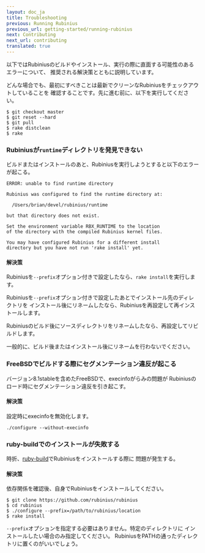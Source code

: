 ```yaml
---
layout: doc_ja
title: Troubleshooting
previous: Running Rubinius
previous_url: getting-started/running-rubinius
next: Contributing
next_url: contributing
translated: true
---
```


以下ではRubiniusのビルドやインストール、実行の際に直面する可能性のあるエラーについて、
推奨される解決策とともに説明しています。

どんな場合でも、最初にすべきことは最新でクリーンなRubiniusをチェックアウトしていることを
確認することです。先に進む前に、以下を実行してください。


    $ git checkout master
    $ git reset --hard
    $ git pull
    $ rake distclean
    $ rake

### Rubiniusが`runtime`ディレクトリを発見できない

  ビルドまたはインストールのあと、Rubiniusを実行しようとすると以下のエラーが起こる。

    ERROR: unable to find runtime directory

    Rubinius was configured to find the runtime directory at:

      /Users/brian/devel/rubinius/runtime

    but that directory does not exist.

    Set the environment variable RBX_RUNTIME to the location
    of the directory with the compiled Rubinius kernel files.

    You may have configured Rubinius for a different install
    directory but you have not run 'rake install' yet.

#### 解決策

  Rubiniusを`--prefix`オプション付きで設定したなら、`rake install`を実行します。

  Rubiniusを`--prefix`オプション付きで設定したあとでインストール先のディレクトリを
  インストール後にリネームしたなら、Rubiniusを再設定して再インストールします。

  Rubiniusのビルド後にソースディレクトリをリネームしたなら、再設定してリビルドします。

  一般的に、ビルド後またはインストール後にリネームを行わないでください。


### FreeBSDでビルドする際にセグメンテーション違反が起こる

  バージョン8.1stableを含めたFreeBSDで、execinfoがらみの問題が
  Rubiniusのロード時にセグメンテーション違反を引き起こす。

#### 解決策

  設定時にexecinfoを無効化します。

    ./configure --without-execinfo
    
### ruby-buildでのインストールが失敗する

  時折、[ruby-build](https://github.com/sstephenson/ruby-build)でRubiniusをインストールする際に
  問題が発生する。
  
#### 解決策

  依存関係を確認後、自身でRubiniusをインストールしてください。
  
    $ git clone https://github.com/rubinius/rubinius
    $ cd rubinius
    $ ./configure --prefix=/path/to/rubinius/location
    $ rake install
    
  `--prefix`オプションを指定する必要はありません。特定のディレクトリに
  インストールしたい場合のみ指定してください。
  RubiniusをPATHの通ったディレクトリに置くのがいいでしょう。
